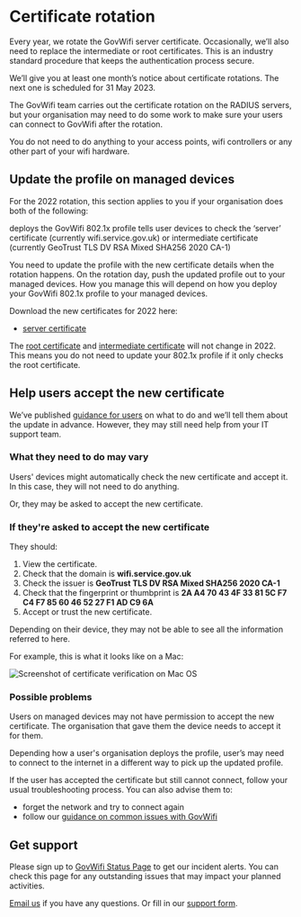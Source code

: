 # Certificate rotation

Every year, we rotate the GovWifi server certificate. Occasionally, we’ll also need to replace the intermediate or root certificates. This is an industry standard procedure that keeps the authentication process secure.

We’ll give you at least one month’s notice about certificate rotations. The next one is scheduled for 31 May 2023.

The GovWifi team carries out the certificate rotation on the RADIUS servers, but your organisation may need to do some work to make sure your users can connect to GovWifi after the rotation.

You do not need to do anything to your access points, wifi controllers or any other part of your wifi hardware.

## Update the profile on managed devices

For the 2022 rotation, this section applies to you if your organisation does both of the following:

deploys the GovWifi 802.1x profile
tells user devices to check the ‘server’ certificate (currently wifi.service.gov.uk) or intermediate certificate (currently GeoTrust TLS DV RSA Mixed SHA256 2020 CA-1)

You need to update the profile with the new certificate details when the rotation happens. On the rotation day, push the updated profile out to your managed devices. How you manage this will depend on how you deploy your GovWifi 802.1x profile to your managed devices.

Download the new certificates for 2022 here:

- [server certificate](https://docs.wifi.service.gov.uk/assets/2022/wifi.service.gov.uk.crt)

The [root certificate](https://docs.wifi.service.gov.uk/assets/2022/DigiCertGlobalRootCA.crt) and [intermediate certificate](https://docs.wifi.service.gov.uk/assets/2022/GeoTrustRSACA.crt) will not change in 2022. This means you do not need to update your 802.1x profile if it only checks the root certificate.

## Help users accept the new certificate

We’ve published [guidance for users](https://www.wifi.service.gov.uk/connect-to-govwifi/update-govwifi-server-certificate/) on what to do and we’ll tell them about the update in advance. However, they may still need help from your IT support team.

### What they need to do may vary

Users' devices might automatically check the new certificate and accept it. In this case, they will not need to do anything.

Or, they may be asked to accept the new certificate.

### If they're asked to accept the new certificate

They should:

1. View the certificate.
1. Check that the domain is **wifi.service.gov.uk**
1. Check the issuer is **GeoTrust TLS DV RSA Mixed SHA256 2020 CA-1**
1. Check that the fingerprint or thumbprint is **2A A4 70 43 4F 33 81 5C F7 C4 F7 85 60 46 52 27 F1 AD C9 6A**
1. Accept or trust the new certificate.

Depending on their device, they may not be able to see all the information referred to here.

For example, this is what it looks like on a Mac:

![Screenshot of certificate verification on Mac OS](https://docs.wifi.service.gov.uk/assets/images/screenshot_macos.jpg)

### Possible problems

Users on managed devices may not have permission to accept the new certificate. The organisation that gave them the device needs to accept it for them.

Depending how a user's organisation deploys the profile, user’s may need to connect to the internet in a different way to pick up the updated profile.

If the user has accepted the certificate but still cannot connect, follow your usual troubleshooting process. You can also advise them to:

- forget the network and try to connect again
- follow our [guidance on common issues with GovWifi](https://www.wifi.service.gov.uk/connect-to-govwifi/get-help-connecting/)

## Get support

Please sign up to [GovWifi Status Page](https://status.wifi.service.gov.uk/) to get our incident alerts. You can check this page for any outstanding issues that may impact your planned activities.

[Email us](mailto:govwifi-support@digital.cabinet-office.gov.uk) if you have any questions. Or fill in our [support form](https://admin.wifi.service.gov.uk/help).
